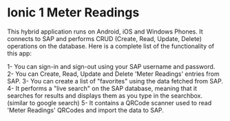 # Ionic 1 Meter Readings

This hybrid application runs on Android, iOS and Windows Phones. It connects to SAP and performs CRUD (Create, Read, Update, Delete) operations on the database. Here is a complete list of the functionality of this app:

1- You can sign-in and sign-out using your SAP username and password. <br>
2- You can Create, Read, Update and Delete 'Meter Readings' entries from SAP.
3- You can create a list of "favorites" using the data fetched from SAP. 
4- It performs a "live search" on the SAP database, meaning that it searches for results and displays them as you type in the searchbox. (similar to google search)
5- It contains a QRCode scanner used to read 'Meter Readings' QRCodes and import the data to SAP.
